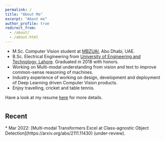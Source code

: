 ```yaml
---
permalink: /
title: "About Me"
excerpt: "About me"
author_profile: true
redirect_from: 
  - /about/
  - /about.html
---
```


* M.Sc. Computer Vision student at [MBZUAI](https://mbzuai.ac.ae), Abu Dhabi, UAE.
* B.Sc. Electrical Engineering from [University of Engineering and Technology, Lahore](https://www.uet.edu.pk/). 
Graduated in 2018 with honors.
* Working on Multi-modal understanding from vision and text to improve common-sense reasoning of machines.
* Industry experience of working on design, development and deployment of Deep Learning driven Computer Vision products. 
* Enjoy travelling, cricket and table tennis. 

Have a look at my resume [here](https://mmaaz60.github.io/files/MuhammadMaaz.pdf) for more details. 


<h2 style="margin-top: 40px;"> Recent </h2>
* Mar 2022: [Multi-modal Transformers Excel at Class-agnostic Object Detection](https://arxiv.org/abs/2111.11430) (under-review).
